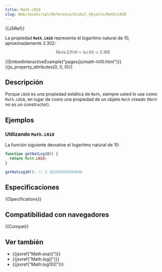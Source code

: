 ```yaml
---
title: Math.LN10
slug: Web/JavaScript/Reference/Global_Objects/Math/LN10
---
```


{{JSRef}}

La propiedad **`Math.LN10`** representa el logaritmo natural de 10, aproximadamente 2.302:

<math display="block"><semantics><mrow><mstyle mathvariant="monospace"><mi>Math.LN10</mi></mstyle><mo>=</mo><mo lspace="0em" rspace="0em">ln</mo><mo stretchy="false">(</mo><mn>10</mn><mo stretchy="false">)</mo><mo>≈</mo><mn>2.302</mn></mrow><annotation encoding="TeX">\mathtt{\mi{Math.LN10}} = \ln(10) \approx 2.302</annotation></semantics></math>

{{EmbedInteractiveExample("pages/js/math-ln10.html")}}{{js_property_attributes(0, 0, 0)}}

## Descripción

Porque `LN10` es una propiedad estática de `Math`, siempre usted lo usa como `Math.LN10`, en lugar de como una propiedad de un objeto `Math` creado (`Math` no es un constructor).

## Ejemplos

### Utilizando `Math.LN10`

La función siguiente devuelve el logaritmo natural de 10:

```js
function getNatLog10() {
  return Math.LN10;
}

getNatLog10(); // 2.302585092994046
```

## Especificaciones

{{Specifications}}

## Compatibilidad con navegadores

{{Compat}}

## Ver también

- {{jsxref("Math.exp()")}}
- {{jsxref("Math.log()")}}
- {{jsxref("Math.log10()")}}

